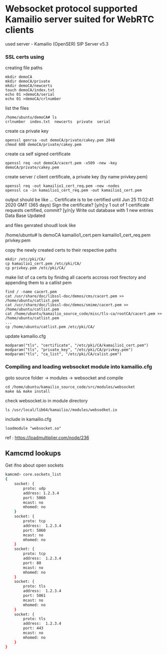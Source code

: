 # Websocket protocol supported Kamailio server suited for WebRTC clients 

used server  - Kamailio (OpenSER) SIP Server v5.3 


### SSL certs using 

creating file paths 
```
mkdir demoCA
mkdir demoCA/private
mkdir demoCA/newcerts
touch demoCA/index.txt
echo 01 >demoCA/serial
echo 01 >demoCA/crlnumber
```

list the files 
```
/home/ubuntu/demoCA# ls
crlnumber  index.txt  newcerts  private  serial
```

create ca private key
```
openssl genrsa -out demoCA/private/cakey.pem 2048
chmod 600 demoCA/private/cakey.pem
```

create ca self signed certificate
```
openssl req -out demoCA/cacert.pem -x509 -new -key demoCA/private/cakey.pem
```

create server / client certificate, a private key (by name privkey.pem)
```
openssl req -out kamailio1_cert_req.pem -new -nodes
openssl ca -in kamailio1_cert_req.pem -out kamailio1_cert.pem
```

output should be like 
...
Certificate is to be certified until Jun 25 11:02:41 2020 GMT (365 days)
Sign the certificate? [y/n]:y
1 out of 1 certificate requests certified, commit? [y/n]y
Write out database with 1 new entries
Data Base Updated

and files genrated shoudl look like

/home/ubuntu# ls 
 demoCA  kamailio1_cert.pem kamailio1_cert_req.pem privkey.pem

copy the newly created certs to their respective paths
```
mkdir /etc/pki/CA/
cp kamailio1_cert.pem /etc/pki/CA/
cp privkey.pem /etc/pki/CA/
```
make list of ca certs by finidng all cacerts accross root firectory and appending them to a catlist pem
```
find / -name cacert.pem
cat /usr/share/doc/libssl-doc/demos/cms/cacert.pem >> /home/ubuntu/catlist.pem
cat /usr/share/doc/libssl-doc/demos/smime/cacert.pem >> /home/ubuntu/catlist.pem
cat /home/ubuntu/kamailio_source_code/misc/tls-ca/rootCA/cacert.pem >> /home/ubuntu/catlist.pem
...
cp /home/ubuntu/catlist.pem /etc/pki/CA/
```

update kamailio.cfg  
```
modparam("tls", "certificate", "/etc/pki/CA/kamailio1_cert.pem")
modparam("tls", "private_key", "/etc/pki/CA/privkey.pem")
modparam("tls", "ca_list", "/etc/pki/CA/calist.pem")
```

### Compiling and loading websocket module into kamailio.cfg

goto source folder -> modules -> websocket and compile 
```
cd /home/ubuntu/kamailio_source_code/src/modules/websocket
make && make install
```
check websocket.io in module directory 
```
ls /usr/local/lib64/kamailio//modules/websodket.io
```
include in kamailio.cfg
```
loadmodule "websocket.so"
```

ref : https://loadmultiplier.com/node/236


## Kamcmd lookups

Get ifno about open sockets 
```sh
kamcmd> core.sockets_list
{
	socket: {
		proto: udp
		address: 1.2.3.4
		port: 5060
		mcast: no
		mhomed: no
	}
	socket: {
		proto: tcp
		address:  1.2.3.4
		port: 5060
		mcast: no
		mhomed: no
	}
	socket: {
		proto: tcp
		address:  1.2.3.4
		port: 80
		mcast: no
		mhomed: no
	}
	socket: {
		proto: tls
		address:  1.2.3.4
		port: 5061
		mcast: no
		mhomed: no
	}
	socket: {
		proto: tls
		address:  1.2.3.4
		port: 443
		mcast: no
		mhomed: no
	}
}
```
